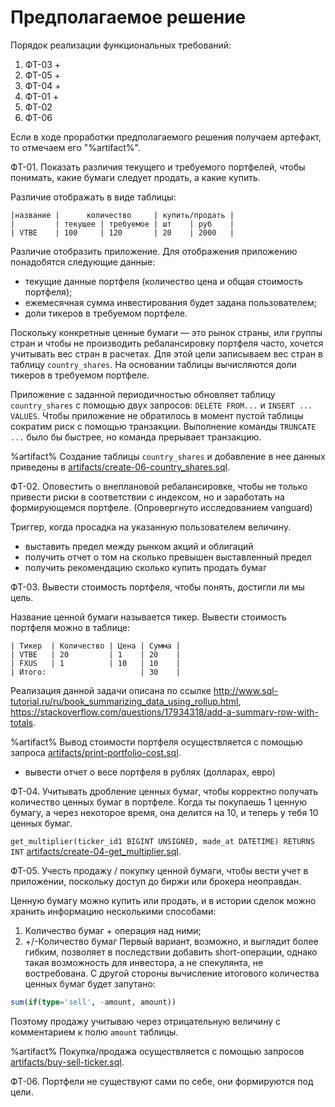 # Предполагаемое решение

Порядок реализации функциональных требований:
1. ФТ-03 +
2. ФТ-05 +
3. ФТ-04 +
4. ФТ-01 +
5. ФТ-02
6. ФТ-06

Если в ходе проработки предполагаемого решения получаем артефакт, то
отмечаем его "%artifact%".

ФТ-01. Показать различия текущего и требуемого портфелей, чтобы понимать,
какие бумаги следует продать, а какие купить.

Различие отображать в виде таблицы:
```text
|название |      количество     | купить/продать |
|         | текущее | требуемое | шт    | руб    |
| VTBE    | 100     | 120       | 20    | 2000   |
```

Различие отобразить приложение. Для отображения приложению
понадобятся следующие данные:
* текущие данные портфеля (количество цена и общая стоимость
  портфеля);
* ежемесячная сумма инвестирования будет задана пользователем;
* доли тикеров в требуемом портфеле.

Поскольку конкретные ценные бумаги — это рынок страны, или группы
стран и чтобы не производить ребалансировку портфеля часто, хочется
учитывать вес стран в расчетах. Для этой цели записываем вес стран
в таблицу `country_shares`. На основании таблицы вычисляются доли
тикеров в требуемом портфеле.

Приложение с заданной периодичностью обновляет таблицу
`country_shares` с помощью двух запросов: `DELETE FROM...` и
`INSERT ... VALUES`. Чтобы приложение не обратилось в момент
пустой таблицы сократим риск с помощью транзакции.
Выполнение команды `TRUNCATE ...` было бы быстрее, но команда
прерывает транзакцию.

%artifact% Создание таблицы `country_shares` и добавление в нее
данных приведены в
[artifacts/create-06-country_shares.sql](artifacts/create-06-country_shares.sql).

ФТ-02. Оповестить о внеплановой ребалансировке, чтобы не только
привести риски в соответствии с индексом, но и заработать на
формирующемся портфеле. (Опровергнуто исследованием vanguard)

Триггер, когда просадка на указанную пользователем величину.
* выставить предел между рынком акций и облигаций
* получить отчет о том на сколько превышен выставленный предел
* получить рекомендацию сколько купить продать бумаг

ФТ-03. Вывести стоимость портфеля, чтобы понять, достигли ли мы цель.

Название ценной бумаги называется тикер. Вывести стоимость портфеля
можно в таблице:
```text
| Тикер  | Количество | Цена | Сумма |
| VTBE   | 20         | 1    | 20    |
| FXUS   | 1          | 10   | 10    |
| Итого:                     | 30    |
```

Реализация данной задачи описана по ссылке
http://www.sql-tutorial.ru/ru/book_summarizing_data_using_rollup.html,
https://stackoverflow.com/questions/17934318/add-a-summary-row-with-totals.

%artifact% Вывод стоимости портфеля осуществляется с помощью запроса 
[artifacts/print-portfolio-cost.sql](artifacts/print-portfolio-cost.sql).


* вывести отчет о весе портфеля в рублях (долларах, евро)

ФТ-04. Учитывать дробление ценных бумаг, чтобы корректно получать
количество ценных бумаг в портфеле.
Когда ты покупаешь 1 ценную бумагу, а через некоторое время, она
делится на 10, и теперь у тебя 10 ценных бумаг.

`get_multiplier(ticker_id1 BIGINT UNSIGNED, made_at DATETIME) RETURNS INT`
[artifacts/create-04-get_multiplier.sql](artifacts/create-04-get_multiplier.sql).

ФТ-05. Учесть продажу / покупку ценной бумаги, чтобы вести учет
в приложении, поскольку доступ до биржи или брокера неоправдан.

Ценную бумагу можно купить или продать, и в истории сделок можно
хранить информацию несколькими способами:
1. Количество бумаг + операция над ними;
2. +/-Количество бумаг
Первый вариант, возможно, и выглядит более гибким, позволяет в
последствии добавить short-операции, однако такая возможность
для инвестора, а не спекулянта, не востребована. С другой стороны
вычисление итогового количества ценных бумаг будет запутано:
```sql
sum(if(type='sell', -amount, amount))
```
Поэтому продажу учитываю через отрицательную величину с
комментарием к полю `amount` таблицы.

%artifact% Покупка/продажа осуществляется с помощью запросов 
[artifacts/buy-sell-ticker.sql](artifacts/buy-sell-ticker.sql).

ФТ-06. Портфели не существуют сами по себе, они формируются под цели.
